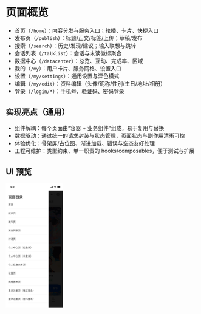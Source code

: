 # 页面概览

- 首页（`/home`）：内容分发与服务入口；轮播、卡片、快捷入口
- 发布页（`/publish`）：标题/正文/标签/上传；草稿/发布
- 搜索（`/search`）：历史/发现/建议；输入联想与跳转
- 会话列表（`/talklist`）：会话与未读徽标聚合
- 数据中心（`/datacenter`）：总览、互动、完成率、区域
- 我的（`/my`）：用户卡片、服务网格、设置入口
- 设置（`/my/settings`）：通用设置与深色模式
- 编辑（`/my/edit`）：资料编辑（头像/昵称/性别/生日/地址/相册）
- 登录（`/login/*`）：手机号、验证码、密码登录

## 实现亮点（通用）

- 组件解耦：每个页面由“容器 + 业务组件”组成，易于复用与替换
- 数据驱动：通过统一的请求封装与状态管理，页面状态与副作用清晰可控
- 体验优化：骨架屏/占位图、渐进加载、错误与空态友好处理
- 工程可维护：类型约束、单一职责的 hooks/composables，便于测试与扩展

## UI 预览

<div style="display: flex; gap: 12px; align-items: flex-start;">
  <img src="../images/index.png" alt="Login Placeholder" style="flex: 1 1 0; max-width: 30%; height: auto;" />
</div>